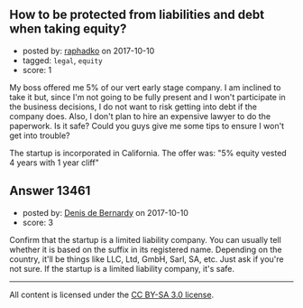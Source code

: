 ## How to be protected from liabilities and debt when taking equity?

- posted by: [raphadko](https://stackexchange.com/users/3229369/raphadko) on 2017-10-10
- tagged: `legal`, `equity`
- score: 1

<p>My boss offered me 5% of our vert early stage company. I am inclined to take it but, since I'm not going to be fully present and I won't participate in the business decisions, I do not want to risk getting into debt if the company does.
Also, I don't plan to hire an expensive lawyer to do the paperwork. Is it safe?
Could you guys give me some tips to ensure I won't get into trouble?</p>

<p>The startup is incorporated in California. The offer was: "5% equity vested 4 years with 1 year cliff"</p>



## Answer 13461

- posted by: [Denis de Bernardy](https://stackexchange.com/users/182468/denis-de-bernardy) on 2017-10-10
- score: 3

<p>Confirm that the startup is a limited liability company. You can usually tell whether it is based on the suffix in its registered name. Depending on the country, it'll be things like LLC, Ltd, GmbH, Sarl, SA, etc. Just ask if you're not sure. If the startup is a limited liability company, it's safe.</p>




---

All content is licensed under the [CC BY-SA 3.0 license](https://creativecommons.org/licenses/by-sa/3.0/).
